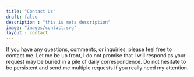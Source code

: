 ```yaml
---
title: "Contact Us"
draft: false
description : "this is meta description"
image: "images/contact.svg"
layout : contact
---
```


If you have any questions, comments, or inquiries, please feel free to contact me. Let me be up front, I do not promise that I will respond as your request may be buried in a pile of daily correspondence. Do not hesitate to be persistent and send me multiple requests if you really need my attention.
